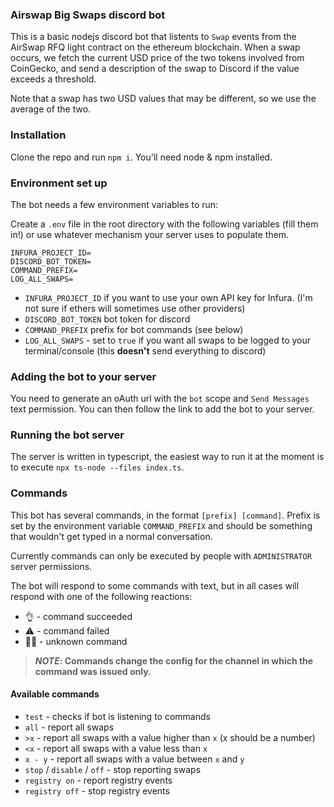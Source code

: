 ### Airswap Big Swaps discord bot

This is a basic nodejs discord bot that listents to `Swap` events from the AirSwap RFQ light contract on the ethereum blockchain. When a swap occurs, we fetch the current USD price of the two tokens involved from CoinGecko, and send a description of the swap to Discord if the value exceeds a threshold.

Note that a swap has two USD values that may be different, so we use the average of the two.

### Installation

Clone the repo and run `npm i`. You'll need node & npm installed.

### Environment set up

The bot needs a few environment variables to run:

Create a `.env` file in the root directory with the following variables (fill them in!) or use whatever mechanism your server uses to populate them.

```env
INFURA_PROJECT_ID=
DISCORD_BOT_TOKEN=
COMMAND_PREFIX=
LOG_ALL_SWAPS=
```

- `INFURA_PROJECT_ID` if you want to use your own API key for Infura. (I'm not sure if ethers will sometimes use other providers)
- `DISCORD_BOT_TOKEN` bot token for discord
- `COMMAND_PREFIX` prefix for bot commands (see below)
- `LOG_ALL_SWAPS` - set to `true` if you want all swaps to be logged to your terminal/console (this **doesn't** send everything to discord)

### Adding the bot to your server

You need to generate an oAuth url with the `bot` scope and `Send Messages` text permission. You can then follow the link to add the bot to your server.

### Running the bot server

The server is written in typescript, the easiest way to run it at the moment is to execute `npx ts-node --files index.ts`.

### Commands

This bot has several commands, in the format `[prefix] [command]`. Prefix is set by the environment variable `COMMAND_PREFIX` and should be something that wouldn't get typed in a normal conversation.

Currently commands can only be executed by people with `ADMINISTRATOR` server permissions.

The bot will respond to some commands with text, but in all cases will respond with one of the following reactions:

- 👌 - command succeeded
- ⚠️ - command failed
- 🤷‍♀️ - unknown command

> **_NOTE_: Commands change the config for the channel in which the command was issued only.**

#### Available commands

- `test` - checks if bot is listening to commands
- `all` - report all swaps
- `>x` - report all swaps with a value higher than `x` (x should be a number)
- `<x` - report all swaps with a value less than `x`
- `x - y` - report all swaps with a value between `x` and `y`
- `stop` / `disable` / `off` - stop reporting swaps
- `registry on` - report registry events
- `registry off` - stop registry events
